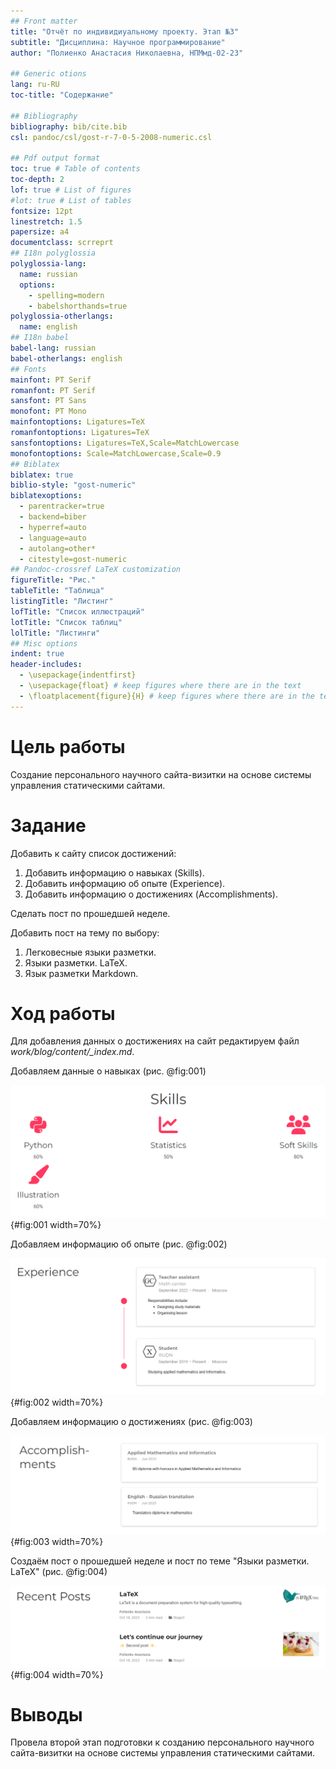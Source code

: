 ```yaml
---
## Front matter
title: "Отчёт по индивидиуальному проекту. Этап №3"
subtitle: "Дисциплина: Научное программирование"
author: "Полиенко Анастасия Николаевна, НПМмд-02-23"

## Generic otions
lang: ru-RU
toc-title: "Содержание"

## Bibliography
bibliography: bib/cite.bib
csl: pandoc/csl/gost-r-7-0-5-2008-numeric.csl

## Pdf output format
toc: true # Table of contents
toc-depth: 2
lof: true # List of figures
#lot: true # List of tables
fontsize: 12pt
linestretch: 1.5
papersize: a4
documentclass: scrreprt
## I18n polyglossia
polyglossia-lang:
  name: russian
  options:
	- spelling=modern
	- babelshorthands=true
polyglossia-otherlangs:
  name: english
## I18n babel
babel-lang: russian
babel-otherlangs: english
## Fonts
mainfont: PT Serif
romanfont: PT Serif
sansfont: PT Sans
monofont: PT Mono
mainfontoptions: Ligatures=TeX
romanfontoptions: Ligatures=TeX
sansfontoptions: Ligatures=TeX,Scale=MatchLowercase
monofontoptions: Scale=MatchLowercase,Scale=0.9
## Biblatex
biblatex: true
biblio-style: "gost-numeric"
biblatexoptions:
  - parentracker=true
  - backend=biber
  - hyperref=auto
  - language=auto
  - autolang=other*
  - citestyle=gost-numeric
## Pandoc-crossref LaTeX customization
figureTitle: "Рис."
tableTitle: "Таблица"
listingTitle: "Листинг"
lofTitle: "Список иллюстраций"
lotTitle: "Список таблиц"
lolTitle: "Листинги"
## Misc options
indent: true
header-includes:
  - \usepackage{indentfirst}
  - \usepackage{float} # keep figures where there are in the text
  - \floatplacement{figure}{H} # keep figures where there are in the text
---
```


# Цель работы

Создание персонального научного сайта-визитки на основе системы управления статическими сайтами.

# Задание

Добавить к сайту cписок достижений:
1. Добавить информацию о навыках (Skills).
1. Добавить информацию об опыте (Experience).
1. Добавить информацию о достижениях (Accomplishments).

Сделать пост по прошедшей неделе.

Добавить пост на тему по выбору:

1. Легковесные языки разметки.
1. Языки разметки. LaTeX.
1. Язык разметки Markdown.

# Ход работы

Для добавления данных о достижениях на сайт редактируем файл *work/blog/content/_index.md*.

Добавляем данные о навыках (рис. @fig:001)

![Навыки](image/1.png){#fig:001 width=70%}

Добавляем информацию об опыте (рис. @fig:002)

![Опыт](image/2.png){#fig:002 width=70%}

Добавляем информацию о достижениях (рис. @fig:003)

![Достижения](image/3.png){#fig:003 width=70%}

Создаём пост о прошедшей неделе и пост по теме "Языки разметки. LaTeX" (рис. @fig:004)

![Посты](image/4.png){#fig:004 width=70%}

# Выводы

Провела второй этап подготовки к созданию персонального научного сайта-визитки на основе системы управления статическими сайтами.
